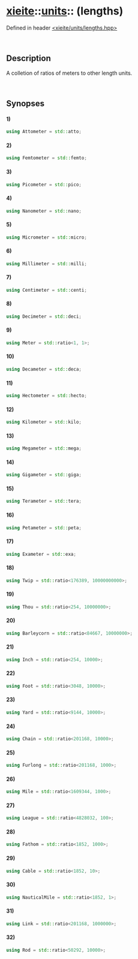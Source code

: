 # [xieite](../../xieite.md)\:\:[units](../../units.md)\:\: \(lengths\)
Defined in header [<xieite/units/lengths.hpp>](../../../include/xieite/units/lengths.hpp)

&nbsp;

## Description
A colletion of ratios of meters to other length units.

&nbsp;

## Synopses
#### 1)
```cpp
using Attometer = std::atto;
```
#### 2)
```cpp
using Femtometer = std::femto;
```
#### 3)
```cpp
using Picometer = std::pico;
```
#### 4)
```cpp
using Nanometer = std::nano;
```
#### 5)
```cpp
using Micrometer = std::micro;
```
#### 6)
```cpp
using Millimeter = std::milli;
```
#### 7)
```cpp
using Centimeter = std::centi;
```
#### 8)
```cpp
using Decimeter = std::deci;
```
#### 9)
```cpp
using Meter = std::ratio<1, 1>;
```
#### 10)
```cpp
using Decameter = std::deca;
```
#### 11)
```cpp
using Hectometer = std::hecto;
```
#### 12)
```cpp
using Kilometer = std::kilo;
```
#### 13)
```cpp
using Megameter = std::mega;
```
#### 14)
```cpp
using Gigameter = std::giga;
```
#### 15)
```cpp
using Terameter = std::tera;
```
#### 16)
```cpp
using Petameter = std::peta;
```
#### 17)
```cpp
using Exameter = std::exa;
```
#### 18)
```cpp
using Twip = std::ratio<176389, 10000000000>;
```
#### 19)
```cpp
using Thou = std::ratio<254, 10000000>;
```
#### 20)
```cpp
using Barleycorn = std::ratio<84667, 10000000>;
```
#### 21)
```cpp
using Inch = std::ratio<254, 10000>;
```
#### 22)
```cpp
using Foot = std::ratio<3048, 10000>;
```
#### 23)
```cpp
using Yard = std::ratio<9144, 10000>;
```
#### 24)
```cpp
using Chain = std::ratio<201168, 10000>;
```
#### 25)
```cpp
using Furlong = std::ratio<201168, 1000>;
```
#### 26)
```cpp
using Mile = std::ratio<1609344, 1000>;
```
#### 27)
```cpp
using League = std::ratio<4828032, 100>;
```
#### 28)
```cpp
using Fathom = std::ratio<1852, 1000>;
```
#### 29)
```cpp
using Cable = std::ratio<1852, 10>;
```
#### 30)
```cpp
using NauticalMile = std::ratio<1852, 1>;
```
#### 31)
```cpp
using Link = std::ratio<201168, 1000000>;
```
#### 32)
```cpp
using Rod = std::ratio<50292, 10000>;
```
